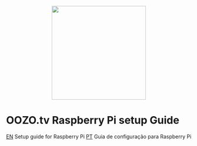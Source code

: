 <p align="center">
  <img width="256" height="256" src="https://s3.amazonaws.com/oozopi-releases/256.png">
</p>

# OOZO.tv Raspberry Pi setup Guide

[EN](https://github.com/oozotv/oozo-box/wiki/EN-Raspberry-setup-Guide) Setup guide for Raspberry Pi
[PT](https://github.com/oozotv/oozo-box/wiki/PT-Guia-de-configura%C3%A7%C3%A3o-Raspberry) Guia de configuração para Raspberry Pi
